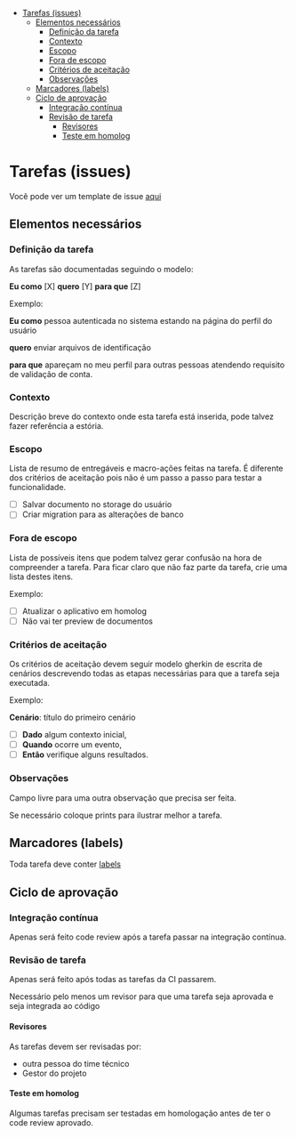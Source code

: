 - [Tarefas (issues)](#tarefas-issues)
  - [Elementos necessários](#elementos-necessários)
    - [Definição da tarefa](#definição-da-tarefa)
    - [Contexto](#contexto)
    - [Escopo](#escopo)
    - [Fora de escopo](#fora-de-escopo)
    - [Critérios de aceitação](#critérios-de-aceitação)
    - [Observações](#observações)
  - [Marcadores (labels)](#marcadores-labels)
  - [Ciclo de aprovação](#ciclo-de-aprovação)
    - [Integração contínua](#integração-contínua)
    - [Revisão de tarefa](#revisão-de-tarefa)
      - [Revisores](#revisores)
      - [Teste em homolog](#teste-em-homolog)

# Tarefas (issues)

Você pode ver um template de issue [aqui](template/issue.md)

## Elementos necessários

### Definição da tarefa

As tarefas são documentadas seguindo o modelo:

**Eu como** [X] **quero** [Y] **para que** [Z]

Exemplo:

**Eu como** pessoa autenticada no sistema estando na página do perfil do usuário

**quero** enviar arquivos de identificação

**para que** apareçam no meu perfil para outras pessoas atendendo requisito de validação de conta.

### Contexto

Descrição breve do contexto onde esta tarefa está inserida, pode talvez fazer referência a estória.

### Escopo

Lista de resumo de entregáveis e macro-ações feitas na tarefa. É diferente dos critérios de aceitação pois não é um passo a passo para testar a funcionalidade.
- [ ] Salvar documento no storage do usuário
- [ ] Criar migration para as alterações de banco

### Fora de escopo

Lista de possíveis itens que podem talvez gerar confusão na hora de compreender a tarefa. Para ficar claro que não faz parte da tarefa, crie uma lista destes itens.

Exemplo:
- [ ] Atualizar o aplicativo em homolog
- [ ] Não vai ter preview de documentos

### Critérios de aceitação

Os critérios de aceitação devem seguir modelo gherkin de escrita de cenários descrevendo todas as etapas necessárias para que a tarefa seja executada.

Exemplo:

**Cenário**: título do primeiro cenário
- [ ] **Dado** algum contexto inicial,
- [ ] **Quando** ocorre um evento,
- [ ] **Então** verifique alguns resultados.

### Observações

Campo livre para uma outra observação que precisa ser feita.

Se necessário coloque prints para ilustrar melhor a tarefa.

## Marcadores (labels)

Toda tarefa deve conter [labels](labels.md)

## Ciclo de aprovação

### Integração contínua

Apenas será feito code review após a tarefa passar na integração contínua.

### Revisão de tarefa

Apenas será feito após todas as tarefas da CI passarem.

Necessário pelo menos um revisor para que uma tarefa seja aprovada e seja integrada ao código

#### Revisores

As tarefas devem ser revisadas por:
* outra pessoa do time técnico
* Gestor do projeto

#### Teste em homolog

Algumas tarefas precisam ser testadas em homologação antes de ter o code review aprovado.

